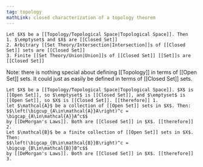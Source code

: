 ```yaml
---
tag: topology
mathLink: closed characterization of a topology theorem
---
```

```ad-thm
Let $X$ be a [[Topology/Topological Space|Topological Space]]. Then 
1. $\emptyset$ and $X$ are [[Closed Set]]
2. Arbitrary [[Set Theory/Intersection|Intersection]]s of [[Closed Set]] sets are [[Closed Set]]
3. Finite [[Set Theory/Union|Union]]s of [[Closed Set]] [[Set]]s are [[Closed Set]]

```

Note: there is nothing special about defining [[Topology]] in terms of [[Open Set]] sets. It could just as easily be defined in terms of [[Closed Set]] sets.

```ad-proof
Let $X$ be a [[Topology/Topological Space|Topological Space]]. $X$ is [[Open Set]], so $\emptyset$ is [[Closed Set]], and $\emptyset$ is [[Open Set]], so $X$ is [[Closed Set]]. [[therefore]] 1.
let $\mathcal{A}$ be a collection of [[Open Set]] sets in $X$. Then:
$$\left(\bigcup_{A\in\mathcal{A}}A\right)^c = \bigcap_{A\in\mathcal{A}}A^c$$
by [[DeMorgan's Laws]]. Both are [[Closed Set]] in $X$. [[therefore]] 2.
Let $\mathcal{B}$ be a finite collection of [[Open Set]] sets in $X$. Then:
$$\left(\bigcap_{B\in\mathcal{B}}B\right)^c = \bigcup_{B\in\mathcal{B}}B^c$$
by [[DeMorgan's Laws]]. Both are [[Closed Set]] in $X$. [[therefore]] 3.
```
